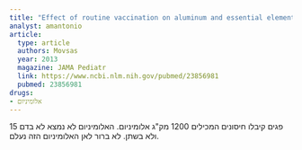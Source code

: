 ```yaml
---
title: "Effect of routine vaccination on aluminum and essential element levels in preterm infants"
analyst: amantonio
article:
  type: article
  authors: Movsas
  year: 2013
  magazine: JAMA Pediatr
  link: https://www.ncbi.nlm.nih.gov/pubmed/23856981
  pubmed: 23856981
drugs:
- אלומיניום
---
```


15 פגים קיבלו חיסונים המכילים 1200 מק"ג אלומיניום. האלומיניום לא נמצא לא בדם ולא בשתן. לא ברור לאן האלומיניום הזה נעלם.
